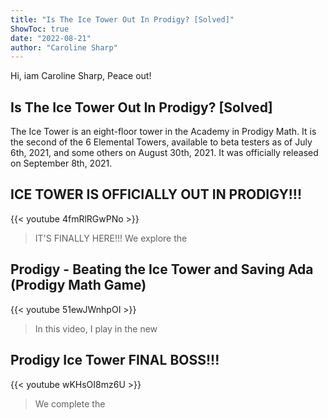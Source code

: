 ```yaml
---
title: "Is The Ice Tower Out In Prodigy? [Solved]"
ShowToc: true 
date: "2022-08-21"
author: "Caroline Sharp" 
---
```


Hi, iam Caroline Sharp, Peace out!
## Is The Ice Tower Out In Prodigy? [Solved]
 The Ice Tower is an eight-floor tower in the Academy in Prodigy Math. It is the second of the 6 Elemental Towers, available to beta testers as of July 6th, 2021, and some others on August 30th, 2021. It was officially released on September 8th, 2021.

## ICE TOWER IS OFFICIALLY OUT IN PRODIGY!!!
{{< youtube 4fmRlRGwPNo >}}
>IT'S FINALLY HERE!!! We explore the 

## Prodigy - Beating the Ice Tower and Saving Ada (Prodigy Math Game)
{{< youtube 51ewJWnhpOI >}}
>In this video, I play in the new 

## Prodigy Ice Tower FINAL BOSS!!!
{{< youtube wKHsOI8mz6U >}}
>We complete the 


